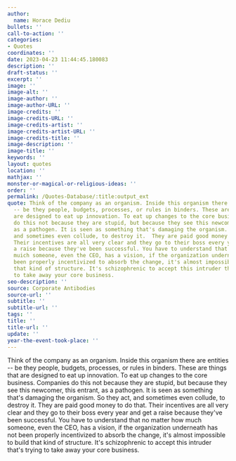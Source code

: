 ```yaml
---
author:
  name: Horace Dediu
bullets: ''
call-to-action: ''
categories:
- Quotes
coordinates: ''
date: 2023-04-23 11:44:45.180083
description: ''
draft-status: ''
excerpt: ''
image: ''
image-alt: ''
image-author: ''
image-author-URL: ''
image-credits: ''
image-credits-URL: ''
image-credits-artist: ''
image-credits-artist-URL: ''
image-credits-title: ''
image-description: ''
image-title: ''
keywords: ''
layout: quotes
location: ''
mathjax: ''
monster-or-magical-or-religious-ideas: ''
order: ''
permalink: /Quotes-Database/:title:output_ext
quote: Think of the company as an organism. Inside this organism there are entities
  -- be they people, budgets, processes, or rules in binders. These are things that
  are designed to eat up innovation. To eat up changes to the core business. Companies
  do this not because they are stupid, but because they see this newcomer, this entrant,
  as a pathogen. It is seen as something that's damaging the organism. So they act,
  and sometimes even collude, to destroy it.  They are paid good money to do that.
  Their incentives are all very clear and they go to their boss every year and get
  a raise because they've been successful. You have to understand that no matter how
  muich someone, even the CEO, has a vision, if the organization underneath has not
  been properly incentivized to absorb the change, it's almost impossible to build
  that kind of structure. It's schizophrenic to accept this intruder that's trying
  to take away your core business.
seo-description: ''
source: Corporate Antibodies
source-url: ''
subtitle: ''
subtitle-url: ''
tags: ''
title: ''
title-url: ''
update: ''
year-the-event-took-place: ''
---
```

Think of the company as an organism. Inside this organism there are entities -- be they people, budgets, processes, or rules in binders. These are things that are designed to eat up innovation. To eat up changes to the core business. Companies do this not because they are stupid, but because they see this newcomer, this entrant, as a pathogen. It is seen as something that's damaging the organism. So they act, and sometimes even collude, to destroy it.  They are paid good money to do that. Their incentives are all very clear and they go to their boss every year and get a raise because they've been successful. You have to understand that no matter how much someone, even the CEO, has a vision, if the organization underneath has not been properly incentivized to absorb the change, it's almost impossible to build that kind of structure. It's schizophrenic to accept this intruder that's trying to take away your core business.